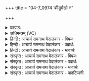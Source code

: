 +++
title = "04-7_0974 क्रीडुर्मखो न"

+++
<details><summary>पदपाठः</summary>

क्रीडुः꣢। म꣣खः꣢। न। म꣣ꣳहयुः꣢। प꣣वि꣡त्र꣢म्। सो꣣म। गच्छसि। द꣡ध꣢꣯त्। स्तो꣣त्रे꣢। सु꣣वी꣡र्य꣢म्। सु꣣। वी꣡र्य꣢꣯म्। ९७४।
</details>

<details><summary>अधिमन्त्रम् (VC)</summary>

- पवमानः सोमः
- असितः काश्यपो देवलो वा
- गायत्री
- षड्जः
</details>

<details><summary>हिन्दी : आचार्य रामनाथ वेदालंकार - विषयः</summary>

अगले मन्त्र में यह कहते हैं कि क्या करता हुआ परमात्मा कहाँ जाता है।
</details>

<details><summary>हिन्दी : आचार्य रामनाथ वेदालंकार - पदार्थः</summary>

पदार्थान्वय -  हे (सोम) जगत् के सर्जन करने हारे परमात्मन् ! (क्रीडुः) खेल-खेल में विश्व को चलानेवाले तथा (मखः न) यज्ञ के समान (मंहयुः) दूसरों को लाभ पहुँचाने की इच्छावाले आप (स्तोत्रे) स्तुतिपरायण मनुष्य के लिए (सुवीर्यम्) सुवीर्य से युक्त आत्म-बल (दधत्) प्रदान करते हुए, उसके (पवित्रम्) निर्मल अन्तःकरण में (गच्छसि) व्याप्त होते हो ॥७॥ यहाँ उपमालङ्कार है ॥७॥
</details>

<details><summary>हिन्दी : आचार्य रामनाथ वेदालंकार - भावार्थः</summary>

भावार्थ -  जैसे यज्ञ सबके उपकार के लिए होता है,वैसे ही परमेश्वर भी दूसरों के उपकार में लगा हुआ स्तोता के अन्तरात्मा में बल,उत्साह,पुरुषार्थ और कर्मयोग की प्रेरणा देता है ॥७॥
</details>

<details><summary>संस्कृत : आचार्य रामनाथ वेदालंकार - विषयः</summary>

अथ किं कुर्वन् परमात्मा कुत्र गच्छतीत्याह।
</details>

<details><summary>संस्कृत : आचार्य रामनाथ वेदालंकार - पदार्थः</summary>

पदार्थान्वय -  हे (सोम) जगत्स्रष्टः परमात्मन् ! (क्रीडुः) जगत्सञ्चालनक्रीडाकरः, किञ्च (मखः न) यज्ञः इव (मंहयुः) दानेच्छुकः त्वम्। [मंहते दानकर्मा निघं० ३।२०। मंहं दानं परेषां कामयते इति मंहयुः। परेच्छायां क्यचि उः प्रत्ययः।] (स्तोत्रे) स्तुतिपरायणाय जनाय (सुवीर्यम्) सुवीर्योपेतम् आत्मबलम् (दधत्) प्रयच्छन्, तस्य (पवित्रम्) निर्मलम् अन्तःकरणम् (गच्छसि) व्याप्नोषि ॥७॥ अत्रोपमालङ्कारः ॥७॥
</details>

<details><summary>संस्कृत : आचार्य रामनाथ वेदालंकार - भावार्थः</summary>

भावार्थ -  यथा यज्ञः सर्वेषामुपकाराय भवति तथा परमेश्वरोऽपि परेषामुपकारे संलग्नः स्तोतुरन्तरात्मनि बलमुत्साहं पुरुषार्थं कर्मयोगं च प्रेरयति ॥७॥
</details>

<details><summary>संस्कृत : आचार्य रामनाथ वेदालंकार - पादटिप्पनी</summary>

टिप्पनी -   १.ऋ० ९।२०।७।
</details>